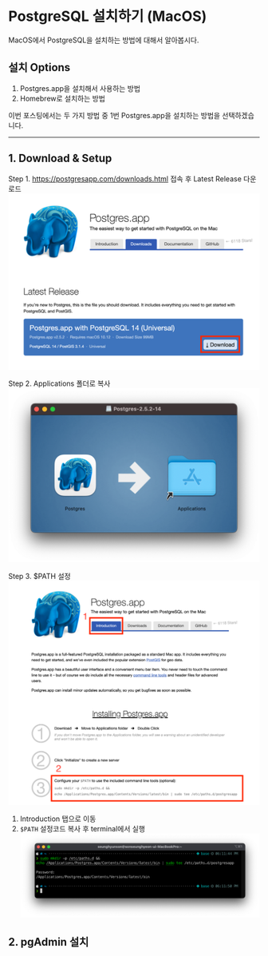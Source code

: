 # PostgreSQL 설치하기 (MacOS)
MacOS에서 PostgreSQL을 설치하는 방법에 대해서 알아봅시다.

## 설치 Options
1. Postgres.app을 설치해서 사용하는 방법
2. Homebrew로 설치하는 방법

이번 포스팅에서는 두 가지 방법 중 1번 Postgres.app을 설치하는 방법을 선택하겠습니다.

---

## 1. Download & Setup
Step 1. https://postgresapp.com/downloads.html 접속 후 Latest Release 다운로드
![download](./images/사이트설치버튼이미지.png)

Step 2. Applications 폴더로 복사
![applications](./images/applications이동.png)

Step 3. $PATH 설정
![configuration](./images/configuration.png)
1. Introduction 탭으로 이동
2. `$PATH` 설정코드 복사 후 terminal에서 실행
![configuration-terminal](./images/configuration_terminal.png)

## 2. pgAdmin 설치 
